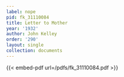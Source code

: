 ```yaml
---
label: nope
pid: fk_31110084
title: Letter to Mother
year: '1932'
author: John Kelley
order: '290'
layout: single
collection: documents
---
```



{{< embed-pdf url=/pdfs/fk_31110084.pdf >}}